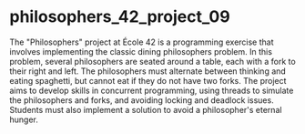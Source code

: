 # philosophers_42_project_09

The "Philosophers" project at École 42 is a programming exercise that involves implementing the classic dining philosophers problem.
In this problem, several philosophers are seated around a table, each with a fork to their right and left.
The philosophers must alternate between thinking and eating spaghetti, but cannot eat if they do not have two forks.
The project aims to develop skills in concurrent programming, using threads to simulate the philosophers and forks,
and avoiding locking and deadlock issues. Students must also implement a solution to avoid a philosopher's eternal hunger.
